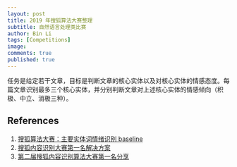 ```yaml
---
layout: post
title: 2019 年搜狐算法大赛整理
subtitle: 自然语言处理类比赛
author: Bin Li
tags: [Competitions]
image: 
comments: true
published: true
---
```


任务是给定若干文章，目标是判断文章的核心实体以及对核心实体的情感态度。每篇文章识别最多三个核心实体，并分别判断文章对上述核心实体的情感倾向（积极、中立、消极三种）。


## References
1. [搜狐算法大赛：主要实体词情绪识别 baseline](https://github.com/sohucampus2019/coreEntityEmotion_baseline)
2. [搜狐内容识别大赛第一名解决方案](https://github.com/zhanzecheng/SOHU_competition)
3. [第二届搜狐内容识别算法大赛第一名分享](https://blog.csdn.net/qq_34695147/article/details/81006059)